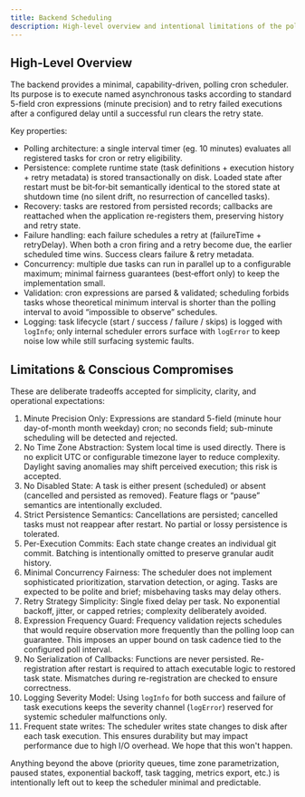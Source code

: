 ```yaml
---
title: Backend Scheduling
description: High-level overview and intentional limitations of the polling scheduler
---
```


## High-Level Overview

The backend provides a minimal, capability-driven, polling cron scheduler. Its purpose is to execute named asynchronous tasks according to standard 5-field cron expressions (minute precision) and to retry failed executions after a configured delay until a successful run clears the retry state.

Key properties:
- Polling architecture: a single interval timer (eg. 10 minutes) evaluates all registered tasks for cron or retry eligibility.
- Persistence: complete runtime state (task definitions + execution history + retry metadata) is stored transactionally on disk. Loaded state after restart must be bit‑for‑bit semantically identical to the stored state at shutdown time (no silent drift, no resurrection of cancelled tasks).
- Recovery: tasks are restored from persisted records; callbacks are reattached when the application re-registers them, preserving history and retry state.
- Failure handling: each failure schedules a retry at (failureTime + retryDelay). When both a cron firing and a retry become due, the earlier scheduled time wins. Success clears failure & retry metadata.
- Concurrency: multiple due tasks can run in parallel up to a configurable maximum; minimal fairness guarantees (best‑effort only) to keep the implementation small.
- Validation: cron expressions are parsed & validated; scheduling forbids tasks whose theoretical minimum interval is shorter than the polling interval to avoid “impossible to observe” schedules.
- Logging: task lifecycle (start / success / failure / skips) is logged with `logInfo`; only internal scheduler errors surface with `logError` to keep noise low while still surfacing systemic faults.

## Limitations & Conscious Compromises

These are deliberate tradeoffs accepted for simplicity, clarity, and operational expectations:

1. Minute Precision Only: Expressions are standard 5-field (minute hour day-of-month month weekday) cron; no seconds field; sub-minute scheduling will be detected and rejected.
2. No Time Zone Abstraction: System local time is used directly. There is no explicit UTC or configurable timezone layer to reduce complexity. Daylight saving anomalies may shift perceived execution; this risk is accepted.
3. No Disabled State: A task is either present (scheduled) or absent (cancelled and persisted as removed). Feature flags or “pause” semantics are intentionally excluded.
4. Strict Persistence Semantics: Cancellations are persisted; cancelled tasks must not reappear after restart. No partial or lossy persistence is tolerated.
5. Per-Execution Commits: Each state change creates an individual git commit. Batching is intentionally omitted to preserve granular audit history.
6. Minimal Concurrency Fairness: The scheduler does not implement sophisticated prioritization, starvation detection, or aging. Tasks are expected to be polite and brief; misbehaving tasks may delay others.
7. Retry Strategy Simplicity: Single fixed delay per task. No exponential backoff, jitter, or capped retries; complexity deliberately avoided.
8. Expression Frequency Guard: Frequency validation rejects schedules that would require observation more frequently than the polling loop can guarantee. This imposes an upper bound on task cadence tied to the configured poll interval.
9. No Serialization of Callbacks: Functions are never persisted. Re-registration after restart is required to attach executable logic to restored task state. Mismatches during re-registration are checked to ensure correctness.
10. Logging Severity Model: Using `logInfo` for both success and failure of task executions keeps the severity channel (`logError`) reserved for systemic scheduler malfunctions only.
11. Frequent state writes: The scheduler writes state changes to disk after each task execution. This ensures durability but may impact performance due to high I/O overhead. We hope that this won't happen.

Anything beyond the above (priority queues, time zone parametrization, paused states, exponential backoff, task tagging, metrics export, etc.) is intentionally left out to keep the scheduler minimal and predictable.
